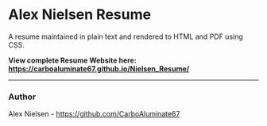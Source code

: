 # Alex Nielsen Resume

A resume maintained in plain text and rendered to HTML and PDF using CSS.

__View complete Resume Website here: https://carboaluminate67.github.io/Nielsen_Resume/__

***

### Author

Alex Nielsen - https://github.com/CarboAluminate67


